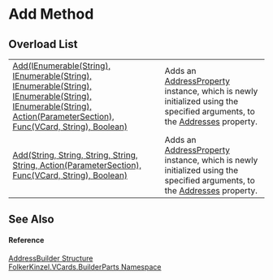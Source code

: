 # Add Method


## Overload List
<table>
<tr>
<td><a href="4b9f2c57-9650-d886-2cca-2f50e125f71a.md">Add(IEnumerable(String), IEnumerable(String), IEnumerable(String), IEnumerable(String), IEnumerable(String), Action(ParameterSection), Func(VCard, String), Boolean)</a></td>
<td>Adds an <a href="21f05ed3-62c5-eb4f-9b4e-f0d7dc2d0574.md">AddressProperty</a> instance, which is newly initialized using the specified arguments, to the <a href="79d61751-9a88-5e64-d317-cb9a31956957.md">Addresses</a> property.</td></tr>
<tr>
<td><a href="b97c2fc7-eaa1-a5d5-e568-da57868eaef6.md">Add(String, String, String, String, String, Action(ParameterSection), Func(VCard, String), Boolean)</a></td>
<td>Adds an <a href="21f05ed3-62c5-eb4f-9b4e-f0d7dc2d0574.md">AddressProperty</a> instance, which is newly initialized using the specified arguments, to the <a href="79d61751-9a88-5e64-d317-cb9a31956957.md">Addresses</a> property.</td></tr>
</table>

## See Also


#### Reference
<a href="e57e01d0-9d4b-8d5d-38d2-4f3e4ddd509f.md">AddressBuilder Structure</a>  
<a href="30716183-7f69-ceb8-b5fe-4d9f23e7fd2b.md">FolkerKinzel.VCards.BuilderParts Namespace</a>  

